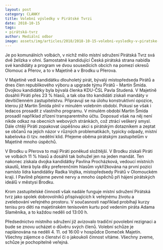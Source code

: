 ```yaml
---
layout: post
category: CLANKY
title: Volební výsledky v Pirátské Tvrzi
date: 2018-10-15
tags: 
- pirátská-tvrz
author: Mediální odbor
image: assets/img/articles/2018/2018-10-15-volebni-vysledky-v-piratske-tvrzi.jpg  #751x422 pixelu
---
```

Je po komunálních volbách, v nichž mělo místní sdružení Pirátská Tvrz svá dvě želízka v ohni. Samostatně kandidující Česká pirátská strana nabídla své kandidáty a program ve dvou sousedících obcích na pomezí okresů Olomouc a Přerov, a to v Majetíně a v Brodku u Přerova.

V Majetíně vedl kandidátku dlouholetý pirát, bývalý místopředseda Pirátů a dnes člen republikového výboru a upgrade týmu Pirátů - Martin Šmída. Dvojkou kandidátky byla bývalá členka KDU-ČSL Pavla Studená. V Majetíně dosáhli Piráti přes 23 % hlasů, a tak oba tito kandidáti získali  mandáty v devítičlenném zastupitelstvu.  Připravují se na úlohu konstruktivní opozice, kterou již Martin Šmída plnil v minulém volebním období. Pokusí se však i ledacos prosadit z vlastního programu. V minulém období Martin Šmída prosadil například zřízení transparentního účtu. Doposud však na něj není nikde odkaz na obecních webových stránkách, což ztrácí veškerý smysl. Dále chtějí Piráti zopakovat úspěšnou akci s pirátským dotazníkem a zeptat se občanů na jejich názor v různých problematikách, typicky odpady, místní kabelovka či tzv. nedělní klid. Přejeme oběma  pirátským zastupitelům v Majetíně mnoho úspěchů.

V Brodku u Přerova to mají Piráti poněkud složitější. V Brodku získali Piráti ve volbách 11 % hlasů a dosáhli tak bohužel jen na jeden mandát. Ten nakonec získala dvojka kandidátky Pavlína Procházková, vedoucí místních skautů, která byla díky preferenčním hlasům vykřížkována na první pozici namísto lídra kandidátky Radka Vojtka, místopředsedy Pirátů v Olomouckém kraji. I Pavlíně přejeme pevné nervy a mnoho úspěchů při hájení pirátských ideálů v městysi Brodku.

Krom zastupitelské činnosti však nadále funguje místní sdružení Pirátská tvrz jako spolek dobrovolníků přispívajících k veřejnému životu a zvelebování veřejného prostoru. V současnosti například probíhají kurzy tenisu pro děti na majetínském tenisovém kurtu pod vedením piráta Adama Slaměníka, a to každou neděli od 13:00 h.

Předsednictvo místního sdružení již avizovalo tradiční povolební rezignaci a bude se znovu ucházet o důvěru svých členů. Volební schůze je naplánována na neděli 4. 11. od 16:00 v hospůdce Domeček Majetín. Všechny zájemce o členství či o jakoukoli činnost vítáme. Všechny zveme, schůze je pochopitelně veřejná. 